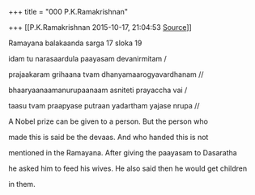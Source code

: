+++
title = "000 P.K.Ramakrishnan"

+++
[[P.K.Ramakrishnan	2015-10-17, 21:04:53 [Source](https://groups.google.com/g/samskrita/c/aPUn3uHbw70)]]



Ramayana balakaanda sarga 17 sloka 19

  

idam tu narasaardula paayasam devanirmitam /

prajaakaram grihaana tvam dhanyamaarogyavardhanam //

bhaaryaanaamanurupaanaam asniteti prayaccha vai /

taasu tvam praapyase putraan yadartham yajase nrupa //

  

A Nobel prize can be given to a person. But the person who

made this is said be the devaas. And who handed this is not

mentioned in the Ramayana. After giving the paayasam to Dasaratha

he asked him to feed his wives. He also said then he would get children

in them. 

  


